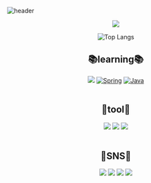 ![header](https://capsule-render.vercel.app/api?type=Waving&color=gradient&height=250&section=header&text=gilgeunwoo%&fontSize=60)
  <p align="center">
 <a href="https://github.com/gilgeunwoo/github-readme-stats">
    <img src="https://github-readme-stats.vercel.app/api?username=gilgeunwoo&bg_color=30,e96443,904e95&title_color=fff&text_color=fff"/></a></p>
  
</div>


<div align=center>

  ![Top Langs](https://github-readme-stats.vercel.app/api/top-langs/?username=gilgeunwoo&layout=compact&theme=tokyonight)
  
## 📚learning📚
<img src="https://img.shields.io/badge/Spring Boot-6DB33F?style=flat-square&logo=SpringBoot&logoColor=white"/></a>
[![Spring](https://img.shields.io/badge/Spring-6DB33F?style=flat-square&logo=Spring&logoColor=white)](github.com/gilgeunwoo/spring-study)
[![Java](https://img.shields.io/badge/Java-1572B6?style=flat-square&logo=Java&logoColor=white)](github.com/gilgeunwoo/spring-study)
<br><br>
## 🔨tool🔨
  <img src="https://img.shields.io/badge/IntelliJ IDEA-000000?style=flat-square&logo=IntelliJ-IDEA&logoColor=white"/>
  <img src="https://img.shields.io/badge/Notion-000000?style=flat-square&logo=Notion&logoColor=white"/>
  <img src="https://img.shields.io/badge/GitKraken-179287?style=flat-square&logo=GitKraken&logoColor=white"/>
<br><br>
  
## 📱SNS📱
  <img src="https://img.shields.io/badge/Instagram-E4405F?style=flat-square&logo=instagram&logoColor=white"/>
  <img src="https://img.shields.io/badge/Facebook-1877F2?style=flat-square&logo=facebook&logoColor=white"/>  
  <img src="https://img.shields.io/badge/Naver-03C75A?style=flat-square&logo=naver&logoColor=white"/>  
  <img src="https://img.shields.io/badge/Gmail-EA4335?style=flat-square&logo=gmail&logoColor=white"/>

  

  
